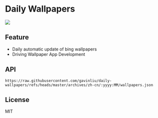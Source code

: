 # Daily Wallpapers
  
![](https://www.bing.com/th?id=OHR.MeknesMorocco_ZH-CN7953910585_UHD.jpg)

## Feature

- Daily automatic update of bing wallpapers
- Driving Wallpaper App Development

## API

```
https://raw.githubusercontent.com/gavinliu/daily-wallpapers/refs/heads/master/archives/zh-cn/:yyyy:MM/wallpapers.json
```

## License

MIT
  